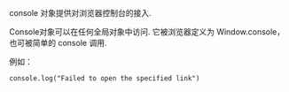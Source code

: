 console 对象提供对浏览器控制台的接入.

Console对象可以在任何全局对象中访问.
它被浏览器定义为 Window.console，也可被简单的 console 调用.

例如：

`console.log("Failed to open the specified link")`



